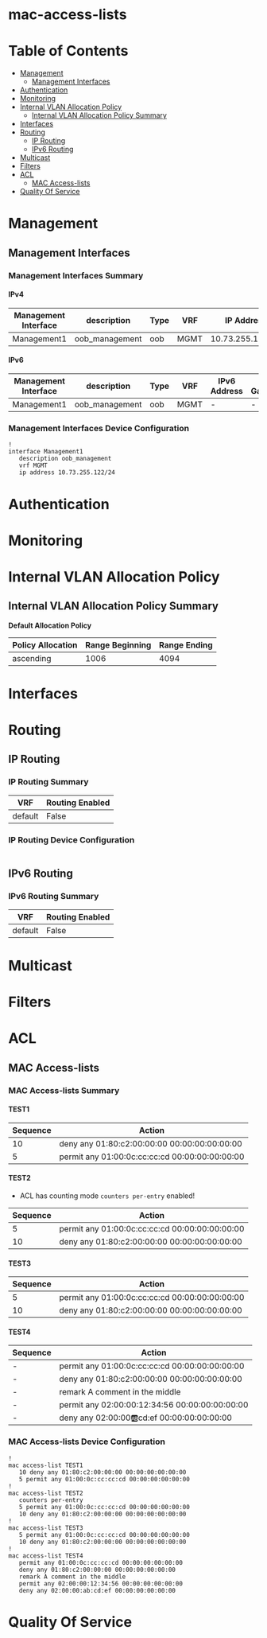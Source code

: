 # mac-access-lists
# Table of Contents

- [Management](#management)
  - [Management Interfaces](#management-interfaces)
- [Authentication](#authentication)
- [Monitoring](#monitoring)
- [Internal VLAN Allocation Policy](#internal-vlan-allocation-policy)
  - [Internal VLAN Allocation Policy Summary](#internal-vlan-allocation-policy-summary)
- [Interfaces](#interfaces)
- [Routing](#routing)
  - [IP Routing](#ip-routing)
  - [IPv6 Routing](#ipv6-routing)
- [Multicast](#multicast)
- [Filters](#filters)
- [ACL](#acl)
  - [MAC Access-lists](#mac-access-lists)
- [Quality Of Service](#quality-of-service)

# Management

## Management Interfaces

### Management Interfaces Summary

#### IPv4

| Management Interface | description | Type | VRF | IP Address | Gateway |
| -------------------- | ----------- | ---- | --- | ---------- | ------- |
| Management1 | oob_management | oob | MGMT | 10.73.255.122/24 | 10.73.255.2 |

#### IPv6

| Management Interface | description | Type | VRF | IPv6 Address | IPv6 Gateway |
| -------------------- | ----------- | ---- | --- | ------------ | ------------ |
| Management1 | oob_management | oob | MGMT | -  | - |

### Management Interfaces Device Configuration

```eos
!
interface Management1
   description oob_management
   vrf MGMT
   ip address 10.73.255.122/24
```

# Authentication

# Monitoring

# Internal VLAN Allocation Policy

## Internal VLAN Allocation Policy Summary

**Default Allocation Policy**

| Policy Allocation | Range Beginning | Range Ending |
| ------------------| --------------- | ------------ |
| ascending | 1006 | 4094 |

# Interfaces

# Routing

## IP Routing

### IP Routing Summary

| VRF | Routing Enabled |
| --- | --------------- |
| default | False |

### IP Routing Device Configuration

```eos
```
## IPv6 Routing

### IPv6 Routing Summary

| VRF | Routing Enabled |
| --- | --------------- |
| default | False |

# Multicast

# Filters

# ACL

## MAC Access-lists

### MAC Access-lists Summary

#### TEST1

| Sequence | Action |
| -------- | ------ |
| 10 | deny any 01:80:c2:00:00:00 00:00:00:00:00:00 |
| 5 | permit any 01:00:0c:cc:cc:cd 00:00:00:00:00:00 |

#### TEST2

- ACL has counting mode `counters per-entry` enabled!

| Sequence | Action |
| -------- | ------ |
| 5 | permit any 01:00:0c:cc:cc:cd 00:00:00:00:00:00 |
| 10 | deny any 01:80:c2:00:00:00 00:00:00:00:00:00 |

#### TEST3

| Sequence | Action |
| -------- | ------ |
| 5 | permit any 01:00:0c:cc:cc:cd 00:00:00:00:00:00 |
| 10 | deny any 01:80:c2:00:00:00 00:00:00:00:00:00 |

#### TEST4

| Sequence | Action |
| -------- | ------ |
| - | permit any 01:00:0c:cc:cc:cd 00:00:00:00:00:00 |
| - | deny any 01:80:c2:00:00:00 00:00:00:00:00:00 |
| - | remark A comment in the middle |
| - | permit any 02:00:00:12:34:56 00:00:00:00:00:00 |
| - | deny any 02:00:00:ab:cd:ef 00:00:00:00:00:00 |

### MAC Access-lists Device Configuration

```eos
!
mac access-list TEST1
   10 deny any 01:80:c2:00:00:00 00:00:00:00:00:00
   5 permit any 01:00:0c:cc:cc:cd 00:00:00:00:00:00
!
mac access-list TEST2
   counters per-entry
   5 permit any 01:00:0c:cc:cc:cd 00:00:00:00:00:00
   10 deny any 01:80:c2:00:00:00 00:00:00:00:00:00
!
mac access-list TEST3
   5 permit any 01:00:0c:cc:cc:cd 00:00:00:00:00:00
   10 deny any 01:80:c2:00:00:00 00:00:00:00:00:00
!
mac access-list TEST4
   permit any 01:00:0c:cc:cc:cd 00:00:00:00:00:00
   deny any 01:80:c2:00:00:00 00:00:00:00:00:00
   remark A comment in the middle
   permit any 02:00:00:12:34:56 00:00:00:00:00:00
   deny any 02:00:00:ab:cd:ef 00:00:00:00:00:00
```

# Quality Of Service

